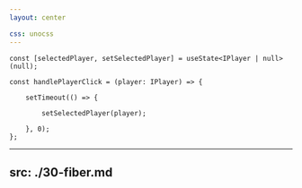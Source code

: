 ```yaml
---
layout: center

css: unocss
---
```


<style>
.slidev-code {
    --slidev-code-padding: 12px;
    --slidev-code-font-size: 14px;
    --slidev-code-line-height: 20px;
}
</style>

```tsx
const [selectedPlayer, setSelectedPlayer] = useState<IPlayer | null>(null);

const handlePlayerClick = (player: IPlayer) => {
	
	setTimeout(() => {
		
		setSelectedPlayer(player);
		
	}, 0);
};
```

---
src: ./30-fiber.md
---
